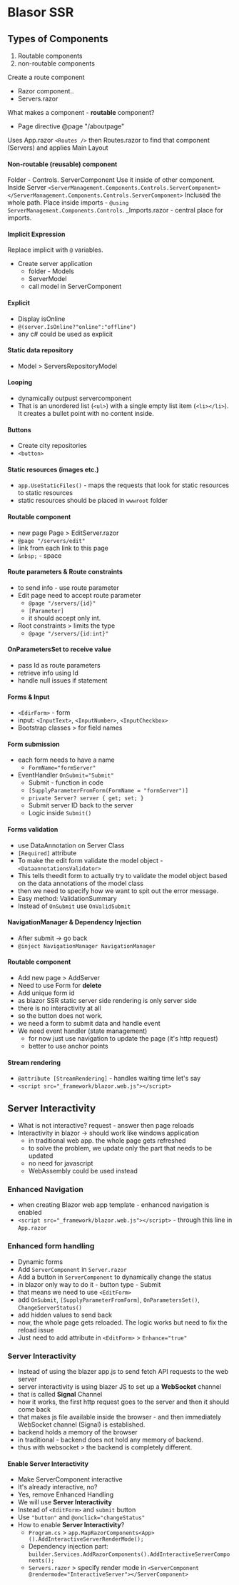 ﻿# Blasor SSR
## Types of Components
1. Routable components
1. non-routable components

Create a route component
- Razor component..
- Servers.razor

What makes a component - **routable** component?
- Page directive @page "/aboutpage"

Uses App.razor `<Routes />` then Routes.razor to find that component (Servers) and applies Main Layout


#### Non-routable (reusable) component
Folder - Controls.
ServerComponent
Use it inside of other component.
Inside Server
`<ServerManagement.Components.Controls.ServerComponent></ServerManagement.Components.Controls.ServerComponent>`
Inclused the whole path.
Place inside imports - `@using ServerManagement.Components.Controls`. 
_Imports.razor - central place for imports.

#### Implicit Expression
Replace implicit with `@` variables.
- Create server application
    - folder - Models
    - ServerModel
    - call model in ServerComponent

#### Explicit 
- Display isOnline
- `@(server.IsOnline?"online":"offline")`
- any c# could be used as explicit

#### Static data repository
- Model > ServersRepositoryModel

#### Looping
- dynamically outpust servercomponent
- That is an unordered list (`<ul>`) with a single empty list item (`<li></li>`). It creates a bullet point with no content inside.

#### Buttons
- Create city repositories
- `<button>`

#### Static resources (images etc.)
- `app.UseStaticFiles()` - maps the requests that look for static resources to static resources
- static resources should be placed in `wwwroot` folder

#### Routable component
- new page Page > EditServer.razor
- `@page "/servers/edit"`
- link from each link to this page
- `&nbsp;` - space

#### Route parameters & Route constraints
- to send info - use route parameter
- Edit page need to accept route parameter
    - `@page "/servers/{id}"`
    - `[Parameter]`
    - it should accept only int.
- Root constraints > limits the type
    - `@page "/servers/{id:int}"`

#### OnParametersSet to receive value
- pass Id as route parameters
- retrieve info using Id
- handle null issues if statement

#### Forms & Input
- `<EdirForm>` - form
- input: `<InputText>`, `<InputNumber>`, `<InputCheckbox>`
- Bootstrap classes > for field names

#### Form submission
- each form needs to have a name
    - `FormName="formServer"`
- EventHandler `OnSubmit="Submit"`
    - Submit - function in code
    - `[SupplyParameterFromForm(FormName = "formServer")]`
	- `private Server? server { get; set; }`
    - Submit server ID back to the server
    - Logic inside `Submit()`

#### Forms validation
- use DataAnnotation on Server Class
- `[Required]` attribute
- To make the edit form validate the model object - `<DataannotationsValidator>`
- This tells theedit form to actually try to validate the model object based on the data annotations of the model class
- then we need to specify how we want to spit out the error message.
- Easy method: ValidationSummary
- Instead of `OnSubmit` use `OnValidSubmit`

#### NavigationManager & Dependency Injection
- After submit -> go back
- `@inject NavigationManager NavigationManager`

#### Routable component
- Add new page > AddServer
- Need to use Form for **delete**
- Add unique form id
- as blazor SSR static server side rendering is only server side
- there is no interactivity at all
- so the button does not work.
- we need a form to submit data and handle event
- We need event handler (state management)
    - for now just use navigation to update the page (it's http request)
    - better to use anchor points

#### Stream rendering
- `@attribute [StreamRendering]` - handles waiting time let's say
- `<script src="_framework/blazor.web.js"></script>`

## Server Interactivity
- What is not interactive? request - answer then page reloads
- Interactivity in blazor -> should work like windows application
    - in traditional web app. the whole page gets refreshed
    - to solve the problem, we update only the part that needs to be updated
    - no need for javascript
    - WebAssembly could be used instead

### Enhanced Navigation
- when creating Blazor web app template - enhanced navigation is enabled
- `<script src="_framework/blazor.web.js"></script>` - through this line in `App.razor`

### **Enhanced form handling**
- Dynamic forms
- Add `ServerComponent` in `Server.razor`
- Add a button in `ServerComponent` to dynamically change the status
- in blazor only way to do it - button type - Submit
- that means we need to use `<EditForm>`
- add `OnSubmit`, `[SupplyParameterFromForm]`, `OnParametersSet()`, `ChangeServerStatus()`
- add hidden values to send back
- now, the whole page gets reloaded. The logic works but need to fix the reload issue
- Just need to add attribute in `<EditForm>` > `Enhance="true"`

### Server Interactivity
- Instead of using the blazer app.js to send fetch API requests to the web server
- server interactivity is using blazer JS to set up a **WebSocket** channel
- that is called **Signal** Channel
- how it works, the first http request goes to the server and then it should come back
- that makes js file available inside the browser - and then immediately WebSocket channel (Signal) is established. 
- backend holds a memory of the browser
- in traditional - backend does not hold any memory of backend. 
- thus with websocket > the backend is completely different.

#### Enable Server Interactivity
- Make ServerComponent interactive
- It's already interactive, no?
- Yes, remove Enhanced Handling
- We will use **Server Interactivity**
- Instead of `<EditForm>` and `submit` button
- Use `"button"` and `@onclick="changeStatus"`
- How to enable **Server Interactivity**?
    - `Program.cs` > `app.MapRazorComponents<App>().AddInteractiveServerRenderMode();`
    - Dependency injection part: `builder.Services.AddRazorComponents().AddInteractiveServerComponents();`
    - `Servers.razor` > specify render mode in `<ServerComponent @rendermode="InteractiveServer"></ServerComponent>`